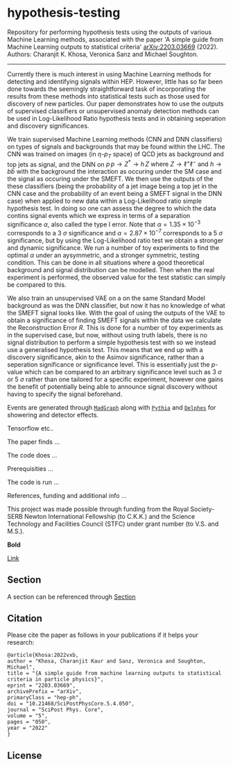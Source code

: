# hypothesis-testing
Repository for performing hypothesis tests using the outputs of various Machine Learning methods, associated with the paper 'A simple guide from Machine Learning outputs to statistical criteria' [arXiv:2203.03669](https://arxiv.org/abs/2203.03669) (2022). Authors: Charanjit K. Khosa, Veronica Sanz and Michael Soughton.


<!--- <div align="center"> --->
<!--- <img src=".github/Logo_main_black.png", width="300"> --->
<!--- </div> --->

-----------------

Currently there is much interest in using Machine Learning methods for detecting and identifying signals within HEP. However, little has so far been done towards the seemingly straightforward task of incorporating the results from these methods into statistical tests such as those used for discovery of new particles. Our paper demonstrates how to use the outputs of supervised classifiers or unsupervised anomaly detection methods can be used in Log-Likelihood Ratio hypothesis tests and in obtaining seperation and discovery significances. 

We train supervised Machine Learning methods (CNN and DNN classifiers) on types of signals and backgrounds that may be found within the LHC. The CNN was trained on images (in $\eta$-$p_T$ space) of QCD jets as background and top jets as signal, and the DNN on $p \, p \to Z^* \to h \,  Z  \textrm{ where } Z\to \ell^+ \ell^- \textrm{ and } h \to b \bar{b}$ with the background the interaction as occuring under the SM case and the signal as occuring under the SMEFT. We then use the outputs of the these classifiers (being the probability of a jet image being a top jet in the CNN case and the probability of an event being a SMEFT signal in the DNN case) when applied to new data within a Log-Likelihood ratio simple hypothesis test. In doing so one can assess the degree to which the data contins signal events which we express in terms of a separation significance $\alpha$, also called the type I error. Note that $\alpha=1.35 \times 10^{-3}$ corresponds to a 3 $\sigma$ significance and $\alpha=2.87 \times 10^{-7}$ corresponds to a 5 $\sigma$ significance, but by using the Log-Likelihood ratio test we obtain a stronger and dynamic significance. We run a number of toy experiments to find the optimal $\alpha$ under an aysymmetric, and a stronger symmetric, testing condition. This can be done in all situations where a good theoretical background and signal distribution can be modelled. Then when the real experiment is performed, the observed value for the test statistic can simply be compared to this. 

We also train an unsupervised VAE on a on the same Standard Model background as was the DNN classifier, but now it has no knowledge of what the SMEFT signal looks like. With the goal of using the outputs of the VAE to obtain a significance of finding SMEFT signals within the data we calculate the Reconstruction Error $R$. This is done for a number of toy experiments as in the supervised case, but now, without using truth labels, there is no signal distribution to perform a simple hypothesis test with so we instead use a generalised hypothesis test. This means that we end up with a discovery significance, akin to the Asimov significance, rather than a seperation significance or significance level. This is essentially just the $p$-value which can be compared to an arbitrary significance level such as 3 $\sigma$ or 5 $\sigma$ rather than one tailored for a specific experiment, however one gains the benefit of potentially being able to announce signal discovery without having to specify the signal beforehand.

Events are generated through [`MadGraph`](https://arxiv.org/abs/1106.0522) along with [`Pythia`](https://arxiv.org/abs/0710.3820) and [`Delphes`](https://arxiv.org/abs/1307.6346) for showering and detector effects. 

Tensorflow etc..

The paper finds ...

The code does ...

Prerequisities ...

The code is run ...

References, funding and additional info ...

This project was made possible through funding from the Royal Society-SERB Newton International Fellowship (to C.K.K.) and the Science Technology and Facilities Council (STFC) under grant number (to V.S. and M.S.).

**Bold**

[Link](https://www.wikipedia.org)

## Section

A section can be referenced through [Section](#section)






## Citation
Please cite the paper as follows in your publications if it helps your research:

    @article{Khosa:2022vxb,
    author = "Khosa, Charanjit Kaur and Sanz, Veronica and Soughton, Michael",
    title = "{A simple guide from machine learning outputs to statistical criteria in particle physics}",
    eprint = "2203.03669",
    archivePrefix = "arXiv",
    primaryClass = "hep-ph",
    doi = "10.21468/SciPostPhysCore.5.4.050",
    journal = "SciPost Phys. Core",
    volume = "5",
    pages = "050",
    year = "2022"
    }

## License
